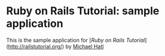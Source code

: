 # Ruby on Rails Tutorial: sample application

This is the sample application for
[*Ruby on Rails Tutorial*] (http://railstutorial.org/)
by [Michael Hatl](http://michaelhatl.com/)

